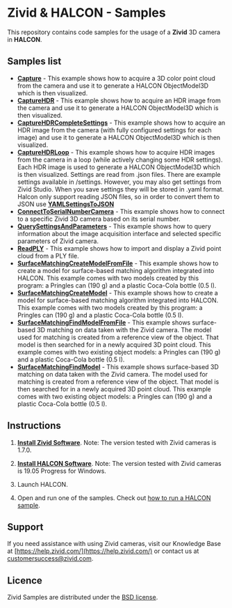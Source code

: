 ﻿# Zivid & HALCON - Samples

This repository contains code samples for the usage of a **Zivid** 3D camera in **HALCON**.

## Samples list

- [**Capture**](https://github.com/zivid/halcon-samples/blob/master/Capture.hdev) - This example shows how to acquire a 3D color point cloud from the camera and use it to generate a HALCON ObjectModel3D which is then visualized.
- [**CaptureHDR**](https://github.com/zivid/halcon-samples/blob/master/CaptureHDR.hdev) - This example shows how to acquire an HDR image from the camera and use it to generate a HALCON ObjectModel3D which is then visualized.
- [**CaptureHDRCompleteSettings**](https://github.com/zivid/halcon-samples/blob/master/CaptureHDRCompleteSettings.hdev) - This example shows how to acquire an HDR image from the camera (with fully configured settings for each image) and use it to generate a HALCON ObjectModel3D which is then visualized.
- [**CaptureHDRLoop**](https://github.com/zivid/halcon-samples/blob/master/CaptureHDRLoop.hdev) - This example shows how to acquire HDR images from the camera in a loop (while actively changing some HDR settings). Each HDR image is used to generate a HALCON ObjectModel3D which is then visualized. Settings are read from .json files. There are example settings available in /settings. However, you may also get settings from Zivid Studio. When you save settings they will be stored in .yaml format. Halcon only support reading JSON files, so in order to convert them to JSON use [**YAMLSettingsToJSON**](https://github.com/zivid/halcon-samples/blob/master/yaml_settings_to_json.py)
- [**ConnectToSerialNumberCamera**](https://github.com/zivid/halcon-samples/blob/master/ConnectToSerialNumberCamera.hdev) - This example shows how to connect to a specific Zivid 3D camera based on its serial number.
- [**QuerySettingsAndParameters**](https://github.com/zivid/halcon-samples/blob/master/QuerySettingsAndParameters.hdev) - This example shows how to query information about the image acquisition interface and selected specific parameters of Zivid camera.
- [**ReadPLY**](https://github.com/zivid/halcon-samples/blob/master/ReadPLY.hdev) - This example shows how to import and display a Zivid point cloud from a PLY file.
- [**SurfaceMatchingCreateModelFromFile**](https://github.com/zivid/halcon-samples/blob/master/SurfaceMatchingCreateModel.hdev) - This example shows how to create a model for surface-based matching algorithm integrated into HALCON. This example comes with two models created by this program: a Pringles can (190 g) and a plastic Coca-Cola bottle (0.5 l).
- [**SurfaceMatchingCreateModel**](https://github.com/zivid/halcon-samples/blob/master/SurfaceMatchingCreateModelFromFile.hdev) - This example shows how to create a model for surface-based matching algorithm integrated into HALCON. This example comes with two models created by this program: a Pringles can (190 g) and a plastic Coca-Cola bottle (0.5 l).
- [**SurfaceMatchingFindModelFromFile**](https://github.com/zivid/halcon-samples/blob/master/SurfaceMatchingFindModelFromFile.hdev) - This example shows surface-based 3D matching on data taken with the Zivid camera. The model used for matching is created from a reference view of the object. That model is then searched for in a newly acquired 3D point cloud. This example comes with two existing object models: a Pringles can (190 g) and a plastic Coca-Cola bottle (0.5 l).
- [**SurfaceMatchingFindModel**](https://github.com/zivid/halcon-samples/blob/master/SurfaceMatchingFindModel.hdev) - This example shows surface-based 3D matching on data taken with the Zivid camera. The model used for matching is created from a reference view of the object. That model is then searched for in a newly acquired 3D point cloud. This example comes with two existing object models: a Pringles can (190 g) and a plastic Coca-Cola bottle (0.5 l).

## Instructions

1. [**Install Zivid Software**](https://www.zivid.com/downloads).
Note: The version tested with Zivid cameras is 1.7.0.

2. [**Install HALCON Software**](https://www.mvtec.com/products/halcon/).
Note: The version tested with Zivid cameras is 19.05 Progress for Windows.

3. Launch HALCON.

4. Open and run one of the samples. Check out [how to run a HALCON sample](https://zivid.atlassian.net/wiki/spaces/ZividKB/pages/427841/How+to+run+a+HALCON+sample).

## Support
If you need assistance with using Zivid cameras, visit our Knowledge Base at [https://help.zivid.com/](https://help.zivid.com/) or contact us at [customersuccess@zivid.com](mailto:customersuccess@zivid.com).

## Licence
Zivid Samples are distributed under the [BSD license](https://github.com/zivid/halcon-samples/blob/master/LICENSE).
